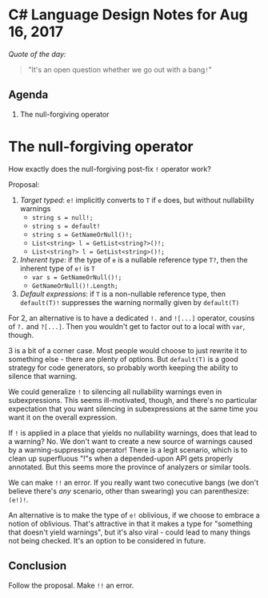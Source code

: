 # C# Language Design Notes for Aug 16, 2017

*Quote of the day:*
> "It's an open question whether we go out with a bang`!`"

## Agenda

1. The null-forgiving operator


# The null-forgiving operator

How exactly does the null-forgiving post-fix `!` operator work?

Proposal:

1. *Target typed*: `e!` implicitly converts to `T` if `e` does, but without nullability warnings
	- `string s = null!;`
	- `string s = default!`
	- `string s = GetNameOrNull()!;`
	- `List<string> l = GetList<string?>()!;`
	- `List<string?> l = GetList<string>()!;`
2. *Inherent type*: if the type of `e` is a nullable reference type `T?`, then the inherent type of `e!` is `T`
	- `var s = GetNameOrNull()!;`
	- `GetNameOrNull()!.Length;`
3. *Default expressions*: if `T` is a non-nullable reference type, then `default(T)!` suppresses the warning normally given by `default(T)`

For 2, an alternative is to have a dedicated `!.` and `![...]` operator, cousins of `?.` and `?[...]`. Then you wouldn't get to factor out to a local with `var`, though.

3 is a bit of a corner case. Most people would choose to just rewrite it to something else - there are plenty of options. But `default(T)` is a good strategy for code generators, so probably worth keeping the ability to silence that warning.

We could generalize `!` to silencing all nullability warnings even in subexpressions. This seems ill-motivated, though, and there's no particular expectation that you want silencing in subexpressions at the same time you want it on the overall expression.

If `!` is applied in a place that yields no nullability warnings, does that lead to a warning? No. We don't want to create a new source of warnings caused by a warning-suppressing operator! There is a legit scenario, which is to clean up superfluous "!"s when a depended-upon API gets properly annotated. But this seems more the province of analyzers or similar tools.

We can make `!!` an error. If you really want two conecutive bangs (we don't believe there's *any* scenario, other than swearing) you can parenthesize: `(e!)!`.

An alternative is to make the type of `e!` oblivious, if we choose to embrace a notion of oblivious. That's attractive in that it makes a type for "something that doesn't yield warnings", but it's also viral - could lead to many things not being checked. It's an option to be considered in future.

## Conclusion

Follow the proposal. Make `!!` an error.